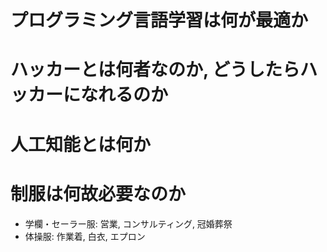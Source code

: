 # プログラミング言語学習は何が最適か

# ハッカーとは何者なのか, どうしたらハッカーになれるのか

# 人工知能とは何か

# 制服は何故必要なのか

- 学欄・セーラー服: 営業, コンサルティング, 冠婚葬祭
- 体操服: 作業着, 白衣, エプロン
